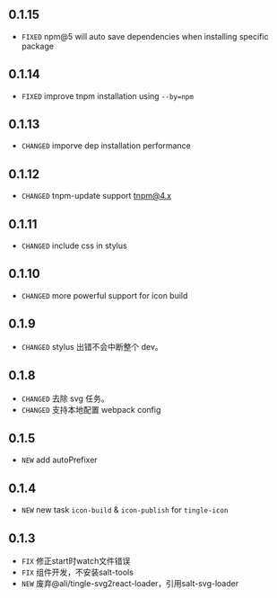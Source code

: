 ## 0.1.15 

* `FIXED` npm@5 will auto save dependencies when installing specific package 

## 0.1.14

* `FIXED` improve tnpm installation using `--by=npm`

## 0.1.13

* `CHANGED` imporve dep installation performance

## 0.1.12

* `CHANGED` tnpm-update support tnpm@4.x

## 0.1.11

* `CHANGED` include css in stylus

## 0.1.10

* `CHANGED` more powerful support for icon build

## 0.1.9

* `CHANGED` stylus 出错不会中断整个 dev。

## 0.1.8

* `CHANGED` 去除 svg 任务。
* `CHANGED` 支持本地配置 webpack config

## 0.1.5

* `NEW` add autoPrefixer

## 0.1.4

* `NEW` new task `icon-build` & `icon-publish` for `tingle-icon`

## 0.1.3

* `FIX` 修正start时watch文件错误
* `FIX` 组件开发，不安装salt-tools
* `NEW` 废弃@ali/tingle-svg2react-loader，引用salt-svg-loader